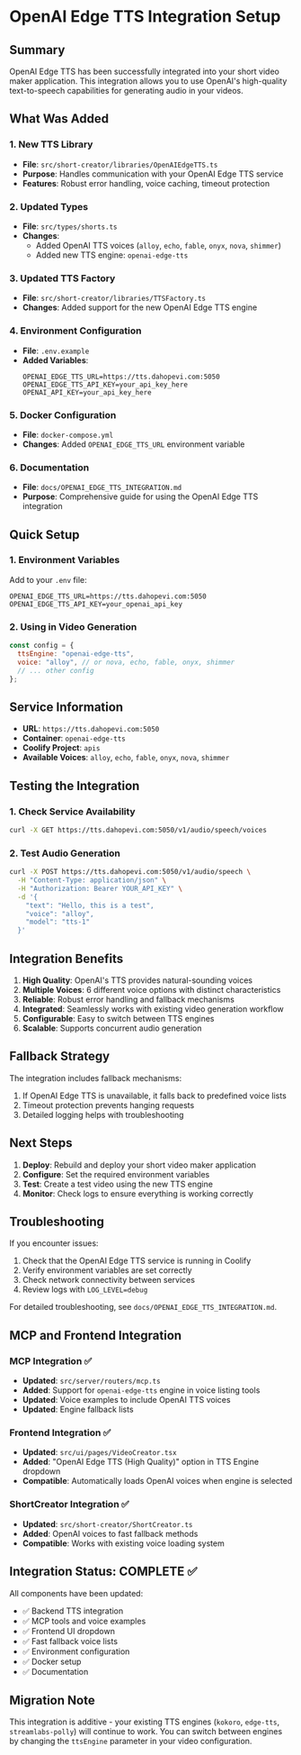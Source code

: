 # OpenAI Edge TTS Integration Setup

## Summary

OpenAI Edge TTS has been successfully integrated into your short video maker application. This integration allows you to use OpenAI's high-quality text-to-speech capabilities for generating audio in your videos.

## What Was Added

### 1. New TTS Library
- **File**: `src/short-creator/libraries/OpenAIEdgeTTS.ts`
- **Purpose**: Handles communication with your OpenAI Edge TTS service
- **Features**: Robust error handling, voice caching, timeout protection

### 2. Updated Types
- **File**: `src/types/shorts.ts`
- **Changes**: 
  - Added OpenAI TTS voices (`alloy`, `echo`, `fable`, `onyx`, `nova`, `shimmer`)
  - Added new TTS engine: `openai-edge-tts`

### 3. Updated TTS Factory
- **File**: `src/short-creator/libraries/TTSFactory.ts`
- **Changes**: Added support for the new OpenAI Edge TTS engine

### 4. Environment Configuration
- **File**: `.env.example`
- **Added Variables**:
  ```env
  OPENAI_EDGE_TTS_URL=https://tts.dahopevi.com:5050
  OPENAI_EDGE_TTS_API_KEY=your_api_key_here
  OPENAI_API_KEY=your_api_key_here
  ```

### 5. Docker Configuration
- **File**: `docker-compose.yml`
- **Changes**: Added `OPENAI_EDGE_TTS_URL` environment variable

### 6. Documentation
- **File**: `docs/OPENAI_EDGE_TTS_INTEGRATION.md`
- **Purpose**: Comprehensive guide for using the OpenAI Edge TTS integration

## Quick Setup

### 1. Environment Variables
Add to your `.env` file:
```env
OPENAI_EDGE_TTS_URL=https://tts.dahopevi.com:5050
OPENAI_EDGE_TTS_API_KEY=your_openai_api_key
```

### 2. Using in Video Generation
```javascript
const config = {
  ttsEngine: "openai-edge-tts",
  voice: "alloy", // or nova, echo, fable, onyx, shimmer
  // ... other config
};
```

## Service Information

- **URL**: `https://tts.dahopevi.com:5050`
- **Container**: `openai-edge-tts`
- **Coolify Project**: `apis`
- **Available Voices**: `alloy`, `echo`, `fable`, `onyx`, `nova`, `shimmer`

## Testing the Integration

### 1. Check Service Availability
```bash
curl -X GET https://tts.dahopevi.com:5050/v1/audio/speech/voices
```

### 2. Test Audio Generation
```bash
curl -X POST https://tts.dahopevi.com:5050/v1/audio/speech \
  -H "Content-Type: application/json" \
  -H "Authorization: Bearer YOUR_API_KEY" \
  -d '{
    "text": "Hello, this is a test",
    "voice": "alloy",
    "model": "tts-1"
  }'
```

## Integration Benefits

1. **High Quality**: OpenAI's TTS provides natural-sounding voices
2. **Multiple Voices**: 6 different voice options with distinct characteristics
3. **Reliable**: Robust error handling and fallback mechanisms
4. **Integrated**: Seamlessly works with existing video generation workflow
5. **Configurable**: Easy to switch between TTS engines
6. **Scalable**: Supports concurrent audio generation

## Fallback Strategy

The integration includes fallback mechanisms:
1. If OpenAI Edge TTS is unavailable, it falls back to predefined voice lists
2. Timeout protection prevents hanging requests
3. Detailed logging helps with troubleshooting

## Next Steps

1. **Deploy**: Rebuild and deploy your short video maker application
2. **Configure**: Set the required environment variables
3. **Test**: Create a test video using the new TTS engine
4. **Monitor**: Check logs to ensure everything is working correctly

## Troubleshooting

If you encounter issues:
1. Check that the OpenAI Edge TTS service is running in Coolify
2. Verify environment variables are set correctly
3. Check network connectivity between services
4. Review logs with `LOG_LEVEL=debug`

For detailed troubleshooting, see `docs/OPENAI_EDGE_TTS_INTEGRATION.md`.

## MCP and Frontend Integration

### MCP Integration ✅
- **Updated**: `src/server/routers/mcp.ts`
- **Added**: Support for `openai-edge-tts` engine in voice listing tools
- **Updated**: Voice examples to include OpenAI TTS voices
- **Updated**: Engine fallback lists

### Frontend Integration ✅
- **Updated**: `src/ui/pages/VideoCreator.tsx` 
- **Added**: "OpenAI Edge TTS (High Quality)" option in TTS Engine dropdown
- **Compatible**: Automatically loads OpenAI voices when engine is selected

### ShortCreator Integration ✅
- **Updated**: `src/short-creator/ShortCreator.ts`
- **Added**: OpenAI voices to fast fallback methods
- **Compatible**: Works with existing voice loading system

## Integration Status: COMPLETE ✅

All components have been updated:
- ✅ Backend TTS integration
- ✅ MCP tools and voice examples
- ✅ Frontend UI dropdown
- ✅ Fast fallback voice lists
- ✅ Environment configuration
- ✅ Docker setup
- ✅ Documentation

## Migration Note

This integration is additive - your existing TTS engines (`kokoro`, `edge-tts`, `streamlabs-polly`) will continue to work. You can switch between engines by changing the `ttsEngine` parameter in your video configuration.
